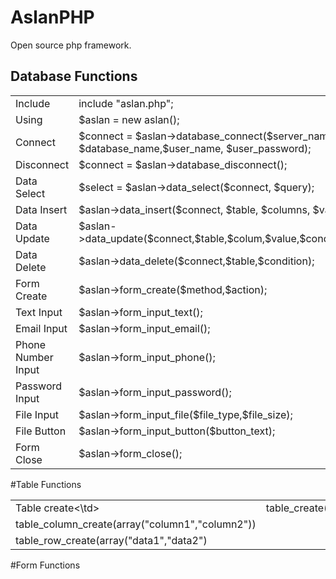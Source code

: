 # AslanPHP
Open source php framework.

## Database Functions
<table>
  <tr>
    <td>Include </td>
    <td>include "aslan.php";</td>
  </tr>
   <tr>
    <td>Using</td>
    <td>$aslan = new aslan();</td>
  </tr>
  <tr>
    <td>Connect</td>
    <td>$connect = $aslan->database_connect($server_name, $database_name,$user_name, $user_password);</td>
  </tr>
  <tr>
    <td>Disconnect</td>
    <td>$connect = $aslan->database_disconnect();</td>
  </tr>
  <tr>
    <td>Data Select</td>
    <td>$select = $aslan->data_select($connect, $query);</td>
  </tr>
  <tr>
    <td>Data Insert</td>
    <td>$aslan->data_insert($connect, $table, $columns, $values);</td>
  </tr>
  <tr>
    <td>Data Update</td>
    <td>$aslan->data_update($connect,$table,$colum,$value,$condition);</td>
  </tr>
  <tr>
    <td>Data Delete</td>
    <td>$aslan->data_delete($connect,$table,$condition);</td>
  </tr>
  <tr>
    <td>Form Create</td>
    <td>$aslan->form_create($method,$action);</td>
  </tr>
  <tr>
    <td>Text Input</td>
    <td>$aslan->form_input_text();</td>
  </tr>
  <tr>
    <td>Email Input</td>
    <td>$aslan->form_input_email();</td>
  </tr>
  <tr>
    <td>Phone Number Input</td>
    <td>$aslan->form_input_phone();</td>
  </tr>
  <tr>
    <td>Password Input</td>
    <td>$aslan->form_input_password();</td>
  </tr>
  <tr>
    <td>File Input</td>
    <td>$aslan->form_input_file($file_type,$file_size);</td>
  </tr>
  <tr>
    <td>File Button</td>
    <td>$aslan->form_input_button($button_text);</td>
  </tr>
  <tr>
    <td>Form Close</td>
    <td>$aslan->form_close();</td>
  </tr>
</table>
#Table Functions
<table>
  <tr>
    <td>Table create<\td>
    <td>table_create($id)</td>
  </tr>
  <tr>
<td>table_column_create(array("column1","column2"))</td>
  </tr>
  <tr><td>table_row_create(array("data1","data2")</td>
  </tr>
</table>
#Form Functions

